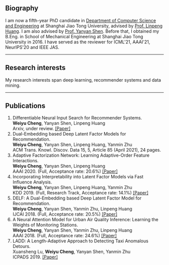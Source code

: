 
## Biography
I am now a fifth-year PhD candidate in [Department of Computer Science and Engineering](http://www.cs.sjtu.edu.cn/en/) at Shanghai Jiao Tong University, advised by [Prof. Linpeng Huang](http://www.cs.sjtu.edu.cn/en/PeopleDetail.aspx?id=166). I am also advised by [Prof. Yanyan Shen](http://www.cs.sjtu.edu.cn/~shen-yy/). Before that, I obtained my B.Eng. in School of Mechanical Engineering at Shanghai Jiao Tong University in 2016. I have served as the reviewer for ICML'21, AAAI'21, NeurIPS'20 and IEEE JAS.

-----
## Research interests
My research interests span deep learning, recommender systems and data mining.   

-----
## Publications 
1. Differentiable Neural Input Search for Recommender Systems.  
**Weiyu Cheng**, Yanyan Shen, Linpeng Huang    
Arxiv, under review. [[Paper]](https://arxiv.org/pdf/2006.04466.pdf) 
2. Dual-Embedding based Deep Latent Factor Models for Recommendation.  
**Weiyu Cheng**, Yanyan Shen, Linpeng Huang, Yanmin Zhu    
ACM Trans. Knowl. Discov. Data 15, 5, Article 85 (April 2021), 24 pages.
3. Adaptive Factorization Network: Learning Adaptive-Order Feature Interactions.  
**Weiyu Cheng**, Yanyan Shen, Linpeng Huang     
AAAI 2020. (Full, Acceptance rate: 20.6%) [[Paper]](https://weiyucheng.github.io/Files/AAAI-ChengW.1650.pdf)  
4. Incorporating Interpretability into Latent Factor Models via Fast Influence Analysis.  
**Weiyu Cheng**, Yanyan Shen, Linpeng Huang, Yanmin Zhu     
KDD 2019. (Full, Research Track, Acceptance rate: 14.1%) [[Paper]](https://weiyucheng.github.io/Files/kdd19-sigconf.pdf)
5. DELF: A Dual-Embedding based Deep Latent Factor Model for Recommendation.  
**Weiyu Cheng**, Yanyan Shen, Yanmin Zhu, Linpeng Huang    
IJCAI 2018. (Full, Acceptance rate: 20.5%) [[Paper]](https://weiyucheng.github.io/Files/0462.pdf)
6. A Neural Attention Model for Urban Air Quality Inference: Learning the Weights of Monitoring Stations.  
**Weiyu Cheng**, Yanyan Shen, Yanmin Zhu, Linpeng Huang   
AAAI 2018. (Full, Acceptance rate: 24.6%) [[Paper]](https://weiyucheng.github.io/Files/16607-76685-1-PB.pdf)   
7. LADD: A Length-Adaptive Approach to Detecting Taxi Anomalous Detours.  
Xuansheng Lu, **Weiyu Cheng**, Yanyan Shen, Yanmin Zhu   
ICPADS 2019. [[Paper]](https://ieeexplore.ieee.org/abstract/document/8975724)

